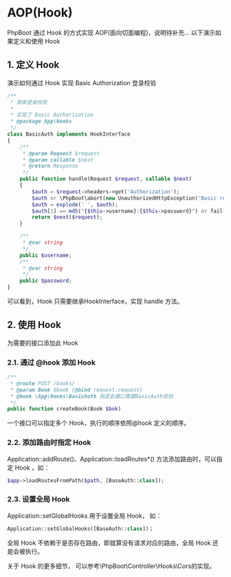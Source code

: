# AOP(Hook)

PhpBoot 通过 Hook 的方式实现 AOP(面向切面编程)，说明待补充... 以下演示如果定义和使用 Hook

## 1. 定义 Hook

演示如何通过 Hook 实现 Basic Authorization 登录校验
```php
/**
 * 简单登录校验
 *
 * 实现了 Basic Authorization
 * @package App\Hooks
 */
class BasicAuth implements HookInterface
{
    /**
     * @param Request $request
     * @param callable $next
     * @return Response
     */
    public function handle(Request $request, callable $next)
    {
        $auth = $request->headers->get('Authorization');
        $auth or \PhpBoot\abort(new UnauthorizedHttpException('Basic realm="PhpBoot Example"', 'Please login...'));
        $auth = explode(' ', $auth);
        $auth[1] == md5("{$this->username}:{$this->password}") or fail(new UnauthorizedHttpException('Basic realm="PhpBoot Example", "Invalid username or password!"'));
        return $next($request);
    }

    /**
     * @var string
     */
    public $username;
    /**
     * @var string
     */
    public $password;
}
```
可以看到，Hook 只需要继承HookInterface，实现 handle 方法。

## 2. 使用 Hook

为需要的接口添加此 Hook

### 2.1. 通过 @hook 添加 Hook

```php
/**
 * @route POST /books/
 * @param Book $book {@bind request.request}
 * @hook \App\Hooks\BasicAuth 指定此接口需要BasicAuth校验
 */
public function createBook(Book $bok)
```

一个接口可以指定多个 Hook，执行的顺序依照@hook 定义的顺序。

### 2.2. 添加路由时指定 Hook

Application::addRoute()、Application::loadRoutes*() 方法添加路由时，可以指定 Hook ，如：

```php
$app->loadRoutesFromPath($path, [BaseAuth::class]);
```

### 2.3. 设置全局 Hook

Application::setGlobalHooks 用于设置全局 Hook， 如：

```php
Application::setGlobalHooks([BaseAuth::class])；
```

全局 Hook 不依赖于是否存在路由，即就算没有请求对应的路由，全局 Hook 还是会被执行。

关于 Hook 的更多细节， 可以参考\PhpBoot\Controller\Hooks\Cors的实现。

